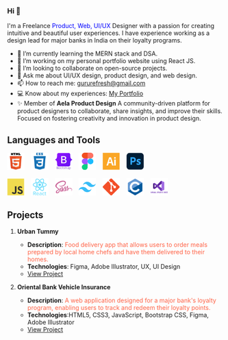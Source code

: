 <h3>Hi 👋</h3>

I'm a Freelance <span style="color:blue">Product, Web, UI/UX</span> Designer with a passion for creating intuitive and beautiful user experiences. I have experience working as a design lead for major banks in India on their loyalty programs.


- 🌱 I’m currently learning the MERN stack and DSA.
- 🔭 I’m working on my personal portfolio website using React JS.
- 👯 I’m looking to collaborate on open-source projects.
- 💬 Ask me about UI/UX design, product design, and web design.
- 📫 How to reach me: [gururefresh@gmail.com](mailto:gururefresh@gmail.com)
- 💻 Know about my experiences: [My Portfolio](http://gurusarvankar.com)
- ✨ Member of <strong>Aela Product Design</strong> A community-driven platform for product designers to collaborate, share insights, and improve their skills. Focused on fostering creativity and innovation in product design.


## Languages and Tools

<div>
  <img src="https://github.com/devicons/devicon/blob/master/icons/html5/html5-original-wordmark.svg" title="HTML5" alt="HTML" width="40" height="40" />&nbsp;&nbsp;&nbsp;
  <img src="https://github.com/devicons/devicon/blob/master/icons/css3/css3-plain-wordmark.svg"  title="CSS3" alt="CSS" width="40" height="40" />&nbsp;&nbsp;&nbsp;
  <img src="https://github.com/devicons/devicon/blob/master/icons/bootstrap/bootstrap-original-wordmark.svg"  title="Bootstrap CSS" alt="CSS" width="40" height="40" />&nbsp;&nbsp;&nbsp;
  <img src="https://github.com/devicons/devicon/blob/master/icons/figma/figma-original.svg"  title="Figma" alt="CSS" width="40" height="40" />&nbsp;&nbsp;&nbsp;
  <img src="https://github.com/devicons/devicon/blob/master/icons/illustrator/illustrator-plain.svg"  title="Adobe Illustrator" alt="CSS" width="40" height="40" />&nbsp;&nbsp;&nbsp;
  <img src="https://github.com/devicons/devicon/blob/master/icons/photoshop/photoshop-original.svg"  title="Adobe Photoshop" alt="CSS" width="40" height="40" />&nbsp;&nbsp;&nbsp;<br/><br/>
  <img src="https://github.com/devicons/devicon/blob/master/icons/javascript/javascript-original.svg" title="JavaScript" alt="JavaScript" width="40" height="40" />&nbsp;&nbsp;&nbsp;
  <img src="https://github.com/devicons/devicon/blob/master/icons/react/react-original-wordmark.svg" title="React" alt="React" width="40" height="40"  />&nbsp;&nbsp;&nbsp;
  <img src="https://github.com/devicons/devicon/blob/master/icons/sass/sass-original.svg" title="SASS CSS"   alt="SASS CSS"  width="40" height="40"  />&nbsp;&nbsp;&nbsp;
  <img src="https://github.com/devicons/devicon/blob/master/icons/tailwindcss/tailwindcss-original.svg" title="Tailwind CSS"   alt="Tailwind CSS"  width="40" height="40"  />&nbsp;&nbsp;&nbsp;
  <img src="https://github.com/devicons/devicon/blob/master/icons/git/git-original.svg" title="Git" alt="Git" width="40" height="40" />&nbsp;&nbsp;&nbsp;
   <img src="https://github.com/devicons/devicon/blob/master/icons/c/c-original.svg" title="C Language" alt="C Language"  width="40" height="40" />&nbsp;&nbsp;&nbsp;
   <img src="https://github.com/devicons/devicon/blob/master/icons/visualstudio/visualstudio-original-wordmark.svg" title="VS Code" alt="VS Code"  width="40" height="40" />&nbsp;&nbsp;&nbsp;
   
</div>



## Projects

1. **Urban Tummy**
   - **Description**: <span style="color: #ff6347;">Food delivery app that allows users to order meals prepared by local home chefs and have them delivered to their homes.</span>
   - **Technologies**: Figma, Adobe Illustrator, UX, UI Design
   - [View Project](http://gurusarvankar.com/urbanTummy.html)

2. **Oriental Bank Vehicle Insurance**
   - **Description**: <span style="color: #ff6347;">A web application designed for a major bank's loyalty program, enabling users to track and redeem their loyalty points.</span>
   - **Technologies**:HTML5, CSS3, JavaScript, Bootstrap CSS, Figma, Adobe Illustrator
   - [View Project](http://gurusarvankar.com/OrientalInsurance.htm)

<!--
**GuruSarvankar/GuruSarvankar** is a ✨ _special_ ✨ repository because its `README.md` (this file) appears on your GitHub profile.

Here are some ideas to get you started:

- 🔭 I’m currently working on ...
- 
- 👯 I’m looking to collaborate on ...
- 🤔 I’m looking for help with ...
- 💬 Ask me about ...
- 📫 How to reach me: ...
- 😄 Pronouns: ...
- ⚡ Fun fact: ...

more icons ; https://github.com/marwin1991/profile-technology-icons/blob/main/README.md
-->
